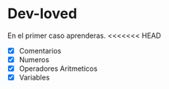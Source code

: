 # Dev-loved
En el primer caso aprenderas.
<<<<<<< HEAD

-[X] Comentarios
-[X] Numeros
-[X] Operadores Aritmeticos
-[X] Variables
